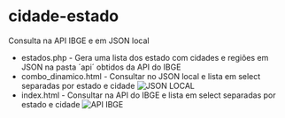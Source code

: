 # cidade-estado
Consulta na API IBGE e em JSON local
* estados.php - Gera uma lista dos estado com cidades e regiões em JSON na pasta ´api´ obtidos da API do IBGE
* combo_dinamico.html - Consultar no JSON local e lista em select separadas por estado e cidade
![JSON LOCAL](https://imgur.com/GjUXrCv)
* index.html - Consultar na API do IBGE e lista em select separadas por estado e cidade
![API IBGE](https://i.imgur.com/kJRNrtu.png)
